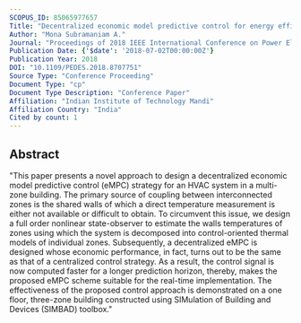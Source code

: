 ```yaml
---
SCOPUS_ID: 85065977657
Title: "Decentralized economic model predictive control for energy efficiency in a multi-zone building"
Author: "Mona Subramaniam A."
Journal: "Proceedings of 2018 IEEE International Conference on Power Electronics, Drives and Energy Systems, PEDES 2018"
Publication Date: {'$date': '2018-07-02T00:00:00Z'}
Publication Year: 2018
DOI: "10.1109/PEDES.2018.8707751"
Source Type: "Conference Proceeding"
Document Type: "cp"
Document Type Description: "Conference Paper"
Affiliation: "Indian Institute of Technology Mandi"
Affiliation Country: "India"
Cited by count: 1
---
```


## Abstract
"This paper presents a novel approach to design a decentralized economic model predictive control (eMPC) strategy for an HVAC system in a multi-zone building. The primary source of coupling between interconnected zones is the shared walls of which a direct temperature measurement is either not available or difficult to obtain. To circumvent this issue, we design a full order nonlinear state-observer to estimate the walls temperatures of zones using which the system is decomposed into control-oriented thermal models of individual zones. Subsequently, a decentralized eMPC is designed whose economic performance, in fact, turns out to be the same as that of a centralized control strategy. As a result, the control signal is now computed faster for a longer prediction horizon, thereby, makes the proposed eMPC scheme suitable for the real-time implementation. The effectiveness of the proposed control approach is demonstrated on a one floor, three-zone building constructed using SIMulation of Building and Devices (SIMBAD) toolbox."
